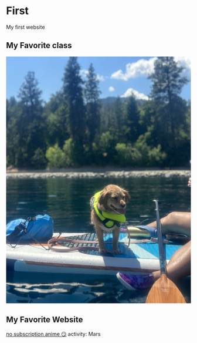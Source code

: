# First
My first website

## My Favorite class
![awesome day](LunaPaddleboard.jpeg)

## My Favorite Website
[no subscription anime :smirk:](https://www.wcofun.net/)
activity: Mars
